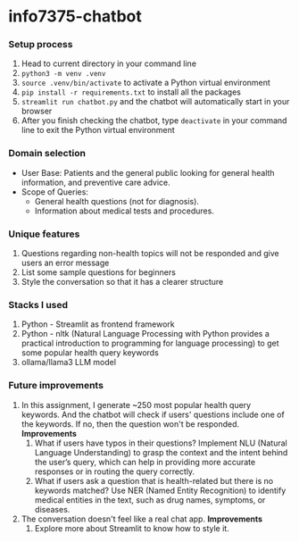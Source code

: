# info7375-chatbot

### Setup process

1. Head to current directory in your command line
2. `python3 -m venv .venv`
3. `source .venv/bin/activate` to activate a Python virtual environment
4. `pip install -r requirements.txt` to install all the packages
5. `streamlit run chatbot.py` and the chatbot will automatically start in your browser
6. After you finish checking the chatbot, type `deactivate` in your command line to exit the Python virtual environment

### Domain selection

- User Base: Patients and the general public looking for general health information, and preventive care advice.
- Scope of Queries:
  - General health questions (not for diagnosis).
  - Information about medical tests and procedures.

### Unique features

1. Questions regarding non-health topics will not be responded and give users an error message
2. List some sample questions for beginners
3. Style the conversation so that it has a clearer structure

### Stacks I used

1. Python - Streamlit as frontend framework
2. Python - nltk (Natural Language Processing with Python provides a practical introduction to programming for language processing) to get some popular health query keywords
3. ollama/llama3 LLM model

### Future improvements

1. In this assignment, I generate ~250 most popular health query keywords. And the chatbot will check if users' questions include one of the keywords. If no, then the question won't be responded.
   **Improvements**
   1. What if users have typos in their questions?
      Implement NLU (Natural Language Understanding) to grasp the context and the intent behind the user’s query, which can help in providing more accurate responses or in routing the query correctly.
   2. What if users ask a question that is health-related but there is no keywords matched?
      Use NER (Named Entity Recognition) to identify medical entities in the text, such as drug names, symptoms, or diseases.
2. The conversation doesn't feel like a real chat app.
   **Improvements**
   1. Explore more about Streamlit to know how to style it.
